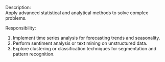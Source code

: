 Description:  
Apply advanced statistical and analytical methods to solve complex problems. 

Responsibility: 
1. Implement time series analysis for forecasting trends and seasonality. 
2. Perform sentiment analysis or text mining on unstructured data. 
3. Explore clustering or classification techniques for segmentation and pattern recognition.
